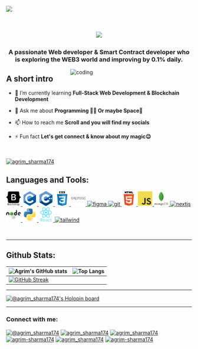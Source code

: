 

![](https://github.com/Your_Repository_Name/Your_GIF_Name.gif)


<h1 align="center"> <img align="center" src="https://readme-typing-svg.demolab.com?font=Major+Mono+Display&size=50&pause=10000&color=12E400FF&center=true&vCenter=true&width=550&height=100&lines=Agrim + Sharma!"></h1>


<h3 align="center">A passionate Web developer & Smart Contract developer who is exploring the WEB3 world and improving by 0.1% daily.</h3>

<img align ="right" alt ="coding" width ="330" src ="https://camo.githubusercontent.com/5ddf73ad3a205111cf8c686f687fc216c2946a75005718c8da5b837ad9de78c9/68747470733a2f2f7468756d62732e6766796361742e636f6d2f4576696c4e657874446576696c666973682d736d616c6c2e676966" >

## A short intro

- 🌱 I’m currently learning **Full-Stack Web Development & Blockchain Development**

- 💬 Ask me about **Programming 👨‍💻 Or maybe Space🌌**

- 📫 How to reach me **Scroll and you will find my socials**

- ⚡ Fun fact **Let's get connect & know about my magic😉**
<br>

<p> <a href="https://twitter.com/agrim_sharma174" target="blank"><img src="https://img.shields.io/twitter/follow/agrim_sharma174?logo=twitter&style=for-the-badge" alt="agrim_sharma174" /></a> </p>



## Languages and Tools:
<a href="https://getbootstrap.com" target="_blank" rel="noreferrer"> <img src="https://raw.githubusercontent.com/devicons/devicon/master/icons/bootstrap/bootstrap-plain-wordmark.svg" alt="bootstrap" width="40" height="40"/> </a> <a href="https://www.cprogramming.com/" target="_blank" rel="noreferrer"> <img src="https://raw.githubusercontent.com/devicons/devicon/master/icons/c/c-original.svg" alt="c" width="40" height="40"/> </a> <a href="https://www.w3schools.com/cpp/" target="_blank" rel="noreferrer"> <img src="https://raw.githubusercontent.com/devicons/devicon/master/icons/cplusplus/cplusplus-original.svg" alt="cplusplus" width="40" height="40"/> </a> <a href="https://www.w3schools.com/css/" target="_blank" rel="noreferrer"> <img src="https://raw.githubusercontent.com/devicons/devicon/master/icons/css3/css3-original-wordmark.svg" alt="css3" width="40" height="40"/> </a> <a href="https://expressjs.com" target="_blank" rel="noreferrer"> <img src="https://raw.githubusercontent.com/devicons/devicon/master/icons/express/express-original-wordmark.svg" alt="express" width="40" height="40"/> </a> <a href="https://www.figma.com/" target="_blank" rel="noreferrer"> <img src="https://www.vectorlogo.zone/logos/figma/figma-icon.svg" alt="figma" width="40" height="40"/> </a> <a href="https://git-scm.com/" target="_blank" rel="noreferrer"> <img src="https://www.vectorlogo.zone/logos/git-scm/git-scm-icon.svg" alt="git" width="40" height="40"/> </a> <a href="https://www.w3.org/html/" target="_blank" rel="noreferrer"> <img src="https://raw.githubusercontent.com/devicons/devicon/master/icons/html5/html5-original-wordmark.svg" alt="html5" width="40" height="40"/> </a> <a href="https://developer.mozilla.org/en-US/docs/Web/JavaScript" target="_blank" rel="noreferrer"> <img src="https://raw.githubusercontent.com/devicons/devicon/master/icons/javascript/javascript-original.svg" alt="javascript" width="40" height="40"/> </a> <a href="https://www.mongodb.com/" target="_blank" rel="noreferrer"> <img src="https://raw.githubusercontent.com/devicons/devicon/master/icons/mongodb/mongodb-original-wordmark.svg" alt="mongodb" width="40" height="40"/> </a> <a href="https://nextjs.org/" target="_blank" rel="noreferrer"> <img src="https://cdn.worldvectorlogo.com/logos/nextjs-2.svg" alt="nextjs" width="40" height="40"/> </a> <a href="https://nodejs.org" target="_blank" rel="noreferrer"> <img src="https://raw.githubusercontent.com/devicons/devicon/master/icons/nodejs/nodejs-original-wordmark.svg" alt="nodejs" width="40" height="40"/> </a> <a href="https://www.python.org" target="_blank" rel="noreferrer"> <img src="https://raw.githubusercontent.com/devicons/devicon/master/icons/python/python-original.svg" alt="python" width="40" height="40"/> </a> <a href="https://reactjs.org/" target="_blank" rel="noreferrer"> <img src="https://raw.githubusercontent.com/devicons/devicon/master/icons/react/react-original-wordmark.svg" alt="react" width="40" height="40"/> </a> <a href="https://tailwindcss.com/" target="_blank" rel="noreferrer"> <img src="https://www.vectorlogo.zone/logos/tailwindcss/tailwindcss-icon.svg" alt="tailwind" width="40" height="40"/> </a> </p>
<br>

___  

## Github Stats:

| ![Agrim's GitHub stats](https://github-readme-stats.vercel.app/api?username=Agrim-Sharma174&count_private=true&show_icons=true&theme=chartreuse-dark&border=12E400) | ![Top Langs](https://github-readme-stats.vercel.app/api/top-langs/?username=Agrim-Sharma174&theme=chartreuse-dark&border=12E400) | 
| --- | --- |
|[![GitHub Streak](https://github-readme-streak-stats.herokuapp.com?user=Agrim-Sharma174&theme=highcontrast&fire=EB5454&ring=12E400&currStreakNum=1DC9F1&currStreakLabel=1DC9F1&dates=12E400&sideLabels=1DC9F1&sideNums=EB5454&border=12E400&stroke=EB5454)](https://git.io/streak-stats)|  |

___  

[![@agrim_sharma174's Holopin board](https://holopin.me/agrim_sharma174)](https://holopin.io/@agrim_sharma174)

___  

<h3 align="left">Connect with me:</h3>



<p align="left">
<a href="https://codepen.io/@agrim_sharma174" target="blank"><img align="center" src="https://raw.githubusercontent.com/rahuldkjain/github-profile-readme-generator/master/src/images/icons/Social/codepen.svg" alt="@agrim_sharma174" height="30" width="40" /></a>
<a href="https://dev.to/agrim_sharma174" target="blank"><img align="center" src="https://raw.githubusercontent.com/rahuldkjain/github-profile-readme-generator/master/src/images/icons/Social/devto.svg" alt="agrim_sharma174" height="30" width="40" /></a>
<a href="https://twitter.com/agrim_sharma174" target="blank"><img align="center" src="https://raw.githubusercontent.com/rahuldkjain/github-profile-readme-generator/master/src/images/icons/Social/twitter.svg" alt="agrim_sharma174" height="30" width="40" /></a>
<a href="https://linkedin.com/in/agrim-sharma174" target="blank"><img align="center" src="https://raw.githubusercontent.com/rahuldkjain/github-profile-readme-generator/master/src/images/icons/Social/linked-in-alt.svg" alt="agrim-sharma174" height="30" width="40" /></a>
<a href="https://instagram.com/agrim_sharma174" target="blank"><img align="center" src="https://raw.githubusercontent.com/rahuldkjain/github-profile-readme-generator/master/src/images/icons/Social/instagram.svg" alt="agrim_sharma174" height="30" width="40" /></a>
<a href="https://www.leetcode.com/agrim-sharma174" target="blank"><img align="center" src="https://raw.githubusercontent.com/rahuldkjain/github-profile-readme-generator/master/src/images/icons/Social/leet-code.svg" alt="agrim-sharma174" height="30" width="40" /></a>
</p>

